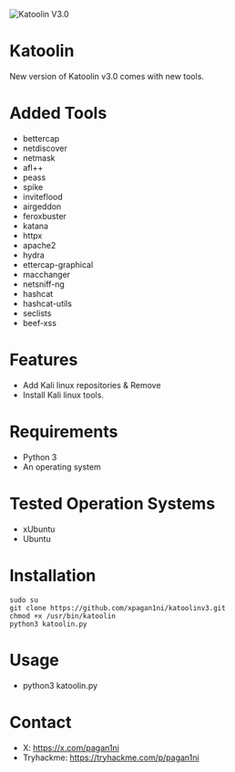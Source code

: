 ![Katoolin V3.0](https://github.com/user-attachments/assets/0173adf2-830b-4331-af71-47d033876b2f)

# Katoolin
New version of Katoolin v3.0 comes with new tools.

# Added Tools
- bettercap
- netdiscover
- netmask
- afl++
- peass
- spike
- inviteflood
- airgeddon
- feroxbuster
- katana
- httpx
- apache2
- hydra
- ettercap-graphical
- macchanger
- netsniff-ng
- hashcat
- hashcat-utils
- seclists
- beef-xss

# Features
- Add Kali linux repositories & Remove
- Install Kali linux tools.

# Requirements
- Python 3
- An operating system 

# Tested Operation Systems
- xUbuntu
- Ubuntu 

# Installation
```
sudo su
git clone https://github.com/xpagan1ni/katoolinv3.git
chmod +x /usr/bin/katoolin
python3 katoolin.py
```

# Usage
- python3 katoolin.py

# Contact

- X: https://x.com/pagan1ni
- Tryhackme: https://tryhackme.com/p/pagan1ni
